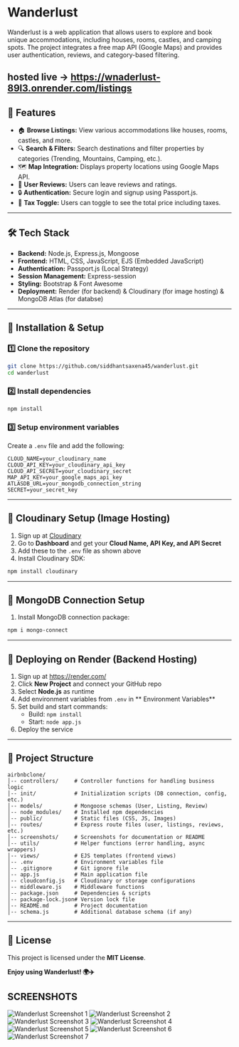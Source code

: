 # Wanderlust

Wanderlust is a web application that allows users to explore and book unique accommodations, including houses, rooms, castles, and camping spots. The project integrates a free map API (Google Maps) and provides user authentication, reviews, and category-based filtering.

## hosted live -> https://wnaderlust-89l3.onrender.com/listings

## 🚀 Features
- 🏠 **Browse Listings:** View various accommodations like houses, rooms, castles, and more.
- 🔍 **Search & Filters:** Search destinations and filter properties by categories (Trending, Mountains, Camping, etc.).
- 🗺 **Map Integration:** Displays property locations using Google Maps API.
- 📝 **User Reviews:** Users can leave reviews and ratings.
- 🔒 **Authentication:** Secure login and signup using Passport.js.
- 🛒 **Tax Toggle:** Users can toggle to see the total price including taxes.

---

## 🛠️ Tech Stack
- **Backend:** Node.js, Express.js, Mongoose
- **Frontend:** HTML, CSS, JavaScript, EJS (Embedded JavaScript)
- **Authentication:** Passport.js (Local Strategy)
- **Session Management:** Express-session
- **Styling:** Bootstrap & Font Awesome
- **Deployment:** Render (for backend) & Cloudinary (for image hosting) & MongoDB Atlas (for databse)

---

## 🏰 Installation & Setup

### 1️⃣ Clone the repository
```sh
git clone https://github.com/siddhantsaxena45/wanderlust.git
cd wanderlust
```

### 2️⃣ Install dependencies
```sh
npm install
```

### 3️⃣ Setup environment variables
Create a `.env` file and add the following:
```env
CLOUD_NAME=your_cloudinary_name
CLOUD_API_KEY=your_cloudinary_api_key
CLOUD_API_SECRET=your_cloudinary_secret
MAP_API_KEY=your_google_maps_api_key
ATLASDB_URL=your_mongodb_connection_string
SECRET=your_secret_key
```

---

## 💂️ Cloudinary Setup (Image Hosting)
1. Sign up at [Cloudinary](https://cloudinary.com/)
2. Go to **Dashboard** and get your **Cloud Name, API Key, and API Secret**
3. Add these to the `.env` file as shown above
4. Install Cloudinary SDK:
```sh
npm install cloudinary
```

---

## 💂️ MongoDB Connection Setup
1. Install MongoDB connection package:
```sh
npm i mongo-connect
```

---

## 🚀 Deploying on Render (Backend Hosting)
1. Sign up at https://render.com/ 
2. Click **New Project** and connect your GitHub repo
3. Select **Node.js** as runtime
4. Add environment variables from `.env` in ** Environment Variables**
5. Set build and start commands:
   - Build: `npm install`
   - Start: `node app.js`
6. Deploy the service

---

## 📂 Project Structure
```
airbnbclone/
│-- controllers/     # Controller functions for handling business logic
│-- init/            # Initialization scripts (DB connection, config, etc.)
│-- models/          # Mongoose schemas (User, Listing, Review)
│-- node_modules/    # Installed npm dependencies
│-- public/          # Static files (CSS, JS, Images)
│-- routes/          # Express route files (user, listings, reviews, etc.)
│-- screenshots/     # Screenshots for documentation or README
│-- utils/           # Helper functions (error handling, async wrappers)
│-- views/           # EJS templates (frontend views)
│-- .env             # Environment variables file
│-- .gitignore       # Git ignore file
│-- app.js           # Main application file
│-- cloudconfig.js   # Cloudinary or storage configurations
│-- middleware.js    # Middleware functions
│-- package.json     # Dependencies & scripts
│-- package-lock.json# Version lock file
│-- README.md        # Project documentation
│-- schema.js        # Additional database schema (if any)
```
---

## 📝 License
This project is licensed under the **MIT License**.

**Enjoy using Wanderlust! 🌍✈️**

## SCREENSHOTS
![Wanderlust Screenshot 1](screenshots/image_1.png)
![Wanderlust Screenshot 2](screenshots/image_2.png)
![Wanderlust Screenshot 3](screenshots/image_3.png)
![Wanderlust Screenshot 4](screenshots/image_4.png)
![Wanderlust Screenshot 5](screenshots/image_5.png)
![Wanderlust Screenshot 6](screenshots/image_6.png)
![Wanderlust Screenshot 7](screenshots/image_7.png)

